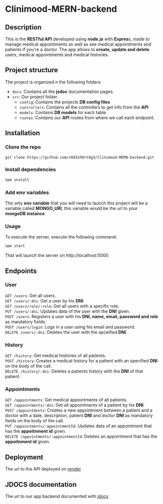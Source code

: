 # Clinimood-MERN-backend

## Description
This is the **RESTful API** developed using **node.js** with **Expres**s, made to manage medical appointments as well as see medical 
appointments and patients if you're a doctor. The app allows to **create, update and delete** users, medical appointments and
medical histories.

## Project structure
The project is organized n the following folders:
- `docs`: Contains all the **jsdoc** documentation pages.
- `src`: Our project folder.
  - `config`: Contains the projects **DB config files**
  - `controllers`: Contains all the controllers to get info from the **API**
  - `models`: Contains **DB models** for each table.
  - `routes`: Contains our **API** routes from where we call each endpoint.
  

## Installation

### Clone the repo
```git clone https://github.com/c0d3sh0rt4g3/Clinimood-MERN-backend.git```

### Install dependencies
```bash
npm install
```

### Add env variables
The only **env variable** that you will need to launch this project will be a variable called **MONGO_URI**, this variable
would be the url to your **mongoDB instance**

### Usage
To execute the server, execute the following command:
```bash
npm start
```
That will launch the server on http://localhost:5000

## Endpoints
### User
`GET /users`: Get all users. \
`GET /users/:dni`: Get a user by his **DNI**. \
`GET /users/role/:role`: Get all users with a specific role. \
`PUT /users/:dni`: Updates data of the user with the **DNI** given. \
`POST /users`: Registers a user with his **DNI, name, email, password and role** as mandatory fields. \
`POST /users/login`: Logs in a user using his email and password. \
`DELETE /users/:dni`: Deletes the user with the spceified **DNI**.

### History
`GET /history`: Get medical histories of all patients. \
`POST /history`: Creates a medical history for a patient with an specified **DNI** on the body of the call. \
`DELETE /history/:dni`: Deletes a patients history with the **DNI** of that patient.

### Appointments
`GET /appointments`: Get medical appointments of all patients. \
`GET /appointments/:dni`: Get all appointments of a patient by his **DNI**. \
`POST /appointments`: Creates a new appointment between a patient and a doctor with a date, description, patient **DNI** 
and doctor **DNI** as mandatory fields on the body of the call. \
`PUT /appointments/:appointmentId`: Updates data of an appointment that has the **appoitnment id** given. \
`DELETE /appointments/:appointmentId`: Deletes an appointment that has the **appoitnment id** given.

## Deployment
The url to the API deployed on [render]()

## JDOCS documentation
The url to our app backend documented with [jdocs](https://c0d3sh0rt4g3.github.io/Clinimood-MERN-backend/)
